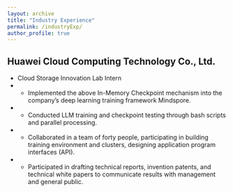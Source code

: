 ```yaml
---
layout: archive
title: "Industry Experience"
permalink: /industryExp/
author_profile: true
---
```


## Huawei Cloud Computing Technology Co., Ltd.                                       
* Cloud Storage Innovation Lab Intern                                     
* * Implemented the above In-Memory Checkpoint mechanism into the company’s deep learning training framework Mindspore. 
* * Conducted LLM training and checkpoint testing through bash scripts and parallel processing. 
* * Collaborated in a team of forty people, participating in building training environment and clusters, designing application program interfaces (API). 
* * Participated in drafting technical reports, invention patents, and technical white papers to communicate results with management and general public. 
